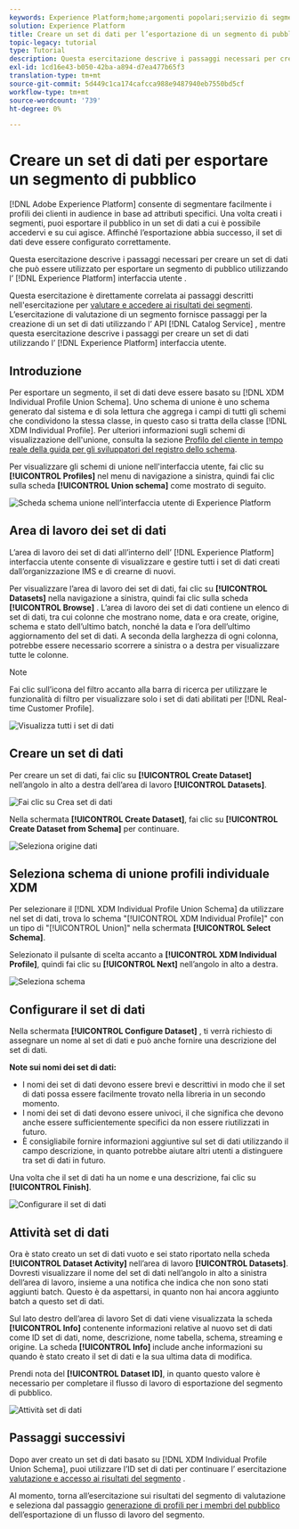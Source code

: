 ```yaml
---
keywords: Experience Platform;home;argomenti popolari;servizio di segmentazione;segmentazione;segmentazione;creare un set di dati;esportare segmenti di pubblico;esportare segmenti;
solution: Experience Platform
title: Creare un set di dati per l’esportazione di un segmento di pubblico
topic-legacy: tutorial
type: Tutorial
description: Questa esercitazione descrive i passaggi necessari per creare un set di dati che può essere utilizzato per esportare un segmento di pubblico utilizzando l’interfaccia utente di Experience Platform.
exl-id: 1cd16e43-b050-42ba-a894-d7ea477b65f3
translation-type: tm+mt
source-git-commit: 5d449c1ca174cafcca988e9487940eb7550bd5cf
workflow-type: tm+mt
source-wordcount: '739'
ht-degree: 0%

---
```


# Creare un set di dati per esportare un segmento di pubblico

[!DNL Adobe Experience Platform] consente di segmentare facilmente i profili dei clienti in audience in base ad attributi specifici. Una volta creati i segmenti, puoi esportare il pubblico in un set di dati a cui è possibile accedervi e su cui agisce. Affinché l’esportazione abbia successo, il set di dati deve essere configurato correttamente.

Questa esercitazione descrive i passaggi necessari per creare un set di dati che può essere utilizzato per esportare un segmento di pubblico utilizzando l’ [!DNL Experience Platform] interfaccia utente .

Questa esercitazione è direttamente correlata ai passaggi descritti nell&#39;esercitazione per [valutare e accedere ai risultati dei segmenti](./evaluate-a-segment.md). L’esercitazione di valutazione di un segmento fornisce passaggi per la creazione di un set di dati utilizzando l’ API [!DNL Catalog Service] , mentre questa esercitazione descrive i passaggi per creare un set di dati utilizzando l’ [!DNL Experience Platform] interfaccia utente.

## Introduzione

Per esportare un segmento, il set di dati deve essere basato su [!DNL XDM Individual Profile Union Schema]. Uno schema di unione è uno schema generato dal sistema e di sola lettura che aggrega i campi di tutti gli schemi che condividono la stessa classe, in questo caso si tratta della classe [!DNL XDM Individual Profile]. Per ulteriori informazioni sugli schemi di visualizzazione dell&#39;unione, consulta la sezione [Profilo del cliente in tempo reale della guida per gli sviluppatori del registro dello schema](../../xdm/schema/composition.md#union).

Per visualizzare gli schemi di unione nell&#39;interfaccia utente, fai clic su **[!UICONTROL Profiles]** nel menu di navigazione a sinistra, quindi fai clic sulla scheda **[!UICONTROL Union schema]** come mostrato di seguito.

![Scheda schema unione nell’interfaccia utente di Experience Platform](../images/tutorials/segment-export-dataset/union-schema-ui.png)


## Area di lavoro dei set di dati

L’area di lavoro dei set di dati all’interno dell’ [!DNL Experience Platform] interfaccia utente consente di visualizzare e gestire tutti i set di dati creati dall’organizzazione IMS e di crearne di nuovi.

Per visualizzare l’area di lavoro dei set di dati, fai clic su **[!UICONTROL Datasets]** nella navigazione a sinistra, quindi fai clic sulla scheda **[!UICONTROL Browse]** . L’area di lavoro dei set di dati contiene un elenco di set di dati, tra cui colonne che mostrano nome, data e ora create, origine, schema e stato dell’ultimo batch, nonché la data e l’ora dell’ultimo aggiornamento del set di dati. A seconda della larghezza di ogni colonna, potrebbe essere necessario scorrere a sinistra o a destra per visualizzare tutte le colonne.

>[!NOTE]
>
>Fai clic sull’icona del filtro accanto alla barra di ricerca per utilizzare le funzionalità di filtro per visualizzare solo i set di dati abilitati per [!DNL Real-time Customer Profile].

![Visualizza tutti i set di dati](../images/tutorials/segment-export-dataset/datasets-workspace.png)

## Creare un set di dati

Per creare un set di dati, fai clic su **[!UICONTROL Create Dataset]** nell’angolo in alto a destra dell’area di lavoro **[!UICONTROL Datasets]**.

![Fai clic su Crea set di dati](../images/tutorials/segment-export-dataset/dataset-click-create.png)

Nella schermata **[!UICONTROL Create Dataset]**, fai clic su **[!UICONTROL Create Dataset from Schema]** per continuare.

![Seleziona origine dati](../images/tutorials/segment-export-dataset/create-dataset.png)

## Seleziona schema di unione profili individuale XDM

Per selezionare il [!DNL XDM Individual Profile Union Schema] da utilizzare nel set di dati, trova lo schema &quot;[!UICONTROL XDM Individual Profile]&quot; con un tipo di &quot;[!UICONTROL Union]&quot; nella schermata **[!UICONTROL Select Schema]**.

Selezionato il pulsante di scelta accanto a **[!UICONTROL XDM Individual Profile]**, quindi fai clic su **[!UICONTROL Next]** nell’angolo in alto a destra.

![Seleziona schema](../images/tutorials/segment-export-dataset/select-schema.png)

## Configurare il set di dati

Nella schermata **[!UICONTROL Configure Dataset]** , ti verrà richiesto di assegnare un nome al set di dati e può anche fornire una descrizione del set di dati.

**Note sui nomi dei set di dati:**
- I nomi dei set di dati devono essere brevi e descrittivi in modo che il set di dati possa essere facilmente trovato nella libreria in un secondo momento.
- I nomi dei set di dati devono essere univoci, il che significa che devono anche essere sufficientemente specifici da non essere riutilizzati in futuro.
- È consigliabile fornire informazioni aggiuntive sul set di dati utilizzando il campo descrizione, in quanto potrebbe aiutare altri utenti a distinguere tra set di dati in futuro.

Una volta che il set di dati ha un nome e una descrizione, fai clic su **[!UICONTROL Finish]**.

![Configurare il set di dati](../images/tutorials/segment-export-dataset/configure-dataset.png)

## Attività set di dati

Ora è stato creato un set di dati vuoto e sei stato riportato nella scheda **[!UICONTROL Dataset Activity]** nell’area di lavoro **[!UICONTROL Datasets]**. Dovresti visualizzare il nome del set di dati nell’angolo in alto a sinistra dell’area di lavoro, insieme a una notifica che indica che non sono stati aggiunti batch. Questo è da aspettarsi, in quanto non hai ancora aggiunto batch a questo set di dati.

Sul lato destro dell’area di lavoro Set di dati viene visualizzata la scheda **[!UICONTROL Info]** contenente informazioni relative al nuovo set di dati come ID set di dati, nome, descrizione, nome tabella, schema, streaming e origine. La scheda **[!UICONTROL Info]** include anche informazioni su quando è stato creato il set di dati e la sua ultima data di modifica.

Prendi nota del **[!UICONTROL Dataset ID]**, in quanto questo valore è necessario per completare il flusso di lavoro di esportazione del segmento di pubblico.

![Attività set di dati](../images/tutorials/segment-export-dataset/dataset-activity.png)

## Passaggi successivi

Dopo aver creato un set di dati basato su [!DNL XDM Individual Profile Union Schema], puoi utilizzare l’ID set di dati per continuare l’ esercitazione [valutazione e accesso ai risultati del segmento](./evaluate-a-segment.md) .

Al momento, torna all’esercitazione sui risultati del segmento di valutazione e seleziona dal passaggio [generazione di profili per i membri del pubblico](./evaluate-a-segment.md#generate-profiles) dell’esportazione di un flusso di lavoro del segmento.
